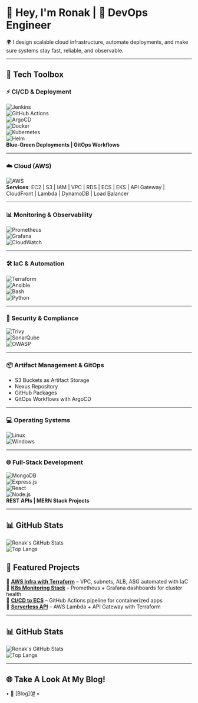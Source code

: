 # 👋 Hey, I'm Ronak | 🚀 DevOps Engineer  

🌍 I design scalable cloud infrastructure, automate deployments, and make sure systems stay fast, reliable, and observable.  

---


## 🔧 Tech Toolbox  

### ⚡ CI/CD & Deployment  
![Jenkins](https://img.shields.io/badge/Jenkins-D24939?style=for-the-badge&logo=jenkins&logoColor=white)  
![GitHub Actions](https://img.shields.io/badge/GitHub_Actions-2088FF?style=for-the-badge&logo=github-actions&logoColor=white)  
![ArgoCD](https://img.shields.io/badge/ArgoCD-FB6E00?style=for-the-badge&logo=argo&logoColor=white)  
![Docker](https://img.shields.io/badge/Docker-2496ED?style=for-the-badge&logo=docker&logoColor=white)  
![Kubernetes](https://img.shields.io/badge/Kubernetes-326CE5?style=for-the-badge&logo=kubernetes&logoColor=white)  
![Helm](https://img.shields.io/badge/Helm-0F1689?style=for-the-badge&logo=helm&logoColor=white)  
**Blue-Green Deployments | GitOps Workflows**

---

### ☁️ Cloud (AWS)  
![AWS](https://img.shields.io/badge/AWS-232F3E?style=for-the-badge&logo=amazon-aws&logoColor=white)  
**Services**: EC2 | S3 | IAM | VPC | RDS | ECS | EKS | API Gateway | CloudFront | Lambda | DynamoDB | Load Balancer  

---

### 📊 Monitoring & Observability  
![Prometheus](https://img.shields.io/badge/Prometheus-E6522C?style=for-the-badge&logo=prometheus&logoColor=white)  
![Grafana](https://img.shields.io/badge/Grafana-F46800?style=for-the-badge&logo=grafana&logoColor=white)  
![CloudWatch](https://img.shields.io/badge/AWS_CloudWatch-FF4F8B?style=for-the-badge&logo=amazon-aws&logoColor=white)  

---

### 🛠️ IaC & Automation  
![Terraform](https://img.shields.io/badge/Terraform-7B42BC?style=for-the-badge&logo=terraform&logoColor=white)  
![Ansible](https://img.shields.io/badge/Ansible-EE0000?style=for-the-badge&logo=ansible&logoColor=white)  
![Bash](https://img.shields.io/badge/Bash-121011?style=for-the-badge&logo=gnu-bash&logoColor=white)  
![Python](https://img.shields.io/badge/Python-3776AB?style=for-the-badge&logo=python&logoColor=white)  

---

### 🔐 Security & Compliance  
![Trivy](https://img.shields.io/badge/Trivy-1904DA?style=for-the-badge&logo=aqua&logoColor=white)  
![SonarQube](https://img.shields.io/badge/SonarQube-4E9BCD?style=for-the-badge&logo=sonarqube&logoColor=white)  
![OWASP](https://img.shields.io/badge/OWASP-000000?style=for-the-badge&logo=owasp&logoColor=white)  

---

### 📦 Artifact Management & GitOps  
- S3 Buckets as Artifact Storage  
- Nexus Repository  
- GitHub Packages  
- GitOps Workflows with ArgoCD  

---

### 💻 Operating Systems  
![Linux](https://img.shields.io/badge/Linux-FCC624?style=for-the-badge&logo=linux&logoColor=black)  
![Windows](https://img.shields.io/badge/Windows-0078D6?style=for-the-badge&logo=windows&logoColor=white)  

---

### 🌐 Full-Stack Development  
![MongoDB](https://img.shields.io/badge/MongoDB-47A248?style=for-the-badge&logo=mongodb&logoColor=white)  
![Express.js](https://img.shields.io/badge/Express.js-000000?style=for-the-badge&logo=express&logoColor=white)  
![React](https://img.shields.io/badge/React-61DAFB?style=for-the-badge&logo=react&logoColor=black)  
![Node.js](https://img.shields.io/badge/Node.js-339933?style=for-the-badge&logo=nodedotjs&logoColor=white)  
**REST APIs | MERN Stack Projects**

---

## 📊 GitHub Stats  
![Ronak's GitHub Stats](https://github-readme-stats.vercel.app/api?username=YOUR_GITHUB_USERNAME&show_icons=true&theme=tokyonight)  
![Top Langs](https://github-readme-stats.vercel.app/api/top-langs/?username=YOUR_GITHUB_USERNAME&layout=compact&theme=tokyonight)  

## 📂 Featured Projects  
📌 [**AWS Infra with Terraform**](#) – VPC, subnets, ALB, ASG automated with IaC  
📌 [**K8s Monitoring Stack**](#) – Prometheus + Grafana dashboards for cluster health  
📌 [**CI/CD to ECS**](#) – GitHub Actions pipeline for containerized apps  
📌 [**Serverless API**](#) – AWS Lambda + API Gateway with Terraform  

---

## 📊 GitHub Stats  
![Ronak's GitHub Stats](https://github-readme-stats.vercel.app/api?username=RonakFabian&show_icons=true&theme=tokyonight)  
![Top Langs](https://github-readme-stats.vercel.app/api/top-langs/?username=RonakFabian&layout=compact&theme=tokyonight)  

---

## 🌐 Take A Look At My Blog!
• 📝 [Blog]([#](https://medium.com/@ronakmanfabian) • 

